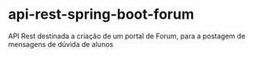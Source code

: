 # api-rest-spring-boot-forum
API Rest destinada a criação de um portal de Forum, para a postagem de mensagens de dúvida de alunos
